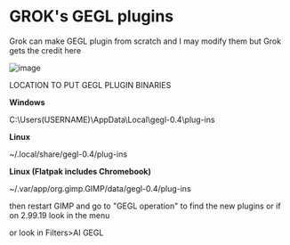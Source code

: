 # GROK's GEGL plugins

Grok can make GEGL plugin from scratch and I may modify them but Grok gets the credit here

![image](https://github.com/user-attachments/assets/1656e73c-e7a1-494e-b173-30b56c6d40f5)

LOCATION TO PUT GEGL PLUGIN BINARIES 

**Windows**

 C:\Users\(USERNAME)\AppData\Local\gegl-0.4\plug-ins
 
 **Linux** 

 ~/.local/share/gegl-0.4/plug-ins

**Linux (Flatpak includes Chromebook)**

~/.var/app/org.gimp.GIMP/data/gegl-0.4/plug-ins

then restart GIMP and go to "GEGL operation" to find the new plugins or if on 2.99.19 look in the menu

or look in 
 Filters>AI GEGL
